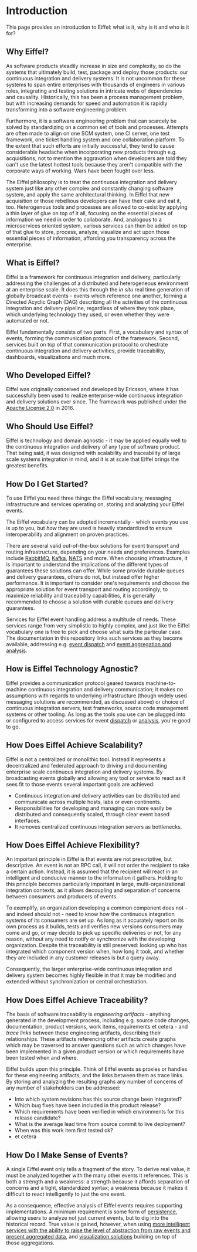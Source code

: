 # Introduction

This page provides an introduction to Eiffel: what is it, why is it and who is it for?

## Why Eiffel?
As software products steadily increase in size and complexity, so do the systems that ultimately build, test, package and deploy those products: our continuous integration and delivery systems. It is not uncommon for these systems to span entire enterprises with thousands of engineers in various roles, integrating and testing solutions in intricate webs of dependencies and causality. Historically, this has been a process management problem, but with increasing demands for speed and automation it is rapidly transforming into a software engineering problem.

Furthermore, it is a software engineering problem that can scarcely be solved by standardizing on a common set of tools and processes. Attempts are often made to align on one SCM system, one CI server, one test framework, one ticket handling system and one collaboration platform. To the extent that such efforts are initially successful, they tend to cause considerable headache when incorporating new products through e.g. acquisitions, not to mention the aggravation when developers are told they can't use the latest hottest tools because they aren't compatible with the corporate ways of working. Wars have been fought over less.

The Eiffel philosophy is to treat the continuous integration and delivery system just like any other complex and constantly changing software system, and apply the same architectural thinking. In Eiffel that new acquisition or those rebellious developers can have their cake and eat it, too. Heterogenous tools and processes are allowed to co-exist by applying a thin layer of glue on top of it all, focusing on the essential pieces of information we need in order to collaborate. And, analogous to a microservices oriented system, various services can then be added on top of that glue to store, process, analyze, visualize and act upon those essential pieces of information, affording you transparency across the enterprise.

## What is Eiffel?
Eiffel is a framework for continuous integration and delivery, particularly addressing the challenges of a distributed and heterogeneous environment at an enterprise scale. It does this through the _in situ_ real time generation of globally broadcast events - events which reference one another, forming a Directed Acyclic Graph (DAG) describing all the activities of the continuous integration and delivery pipeline, regardless of where they took place, which underlying technology they used, or even whether they were automated or not. 

Eiffel fundamentally consists of two parts. First, a vocabulary and syntax of events, forming the communication protocol of the framework. Second, services built on top of that communication protocol to orchestrate continuous integration and delivery activities, provide traceability, dashboards, visualizations and much more.

## Who Developed Eiffel?
Eiffel was originally conceived and developed by Ericsson, where it has successfully been used to realize enterprise-wide continuous integration and delivery solutions ever since. The framework was published under the [Apache License 2.0](../LICENSE) in 2016.

## Who Should Use Eiffel?
Eiffel is technology and domain agnostic - it may be applied equally well to the continuous integration and delivery of any type of software product. That being said, it was designed with scalability and traceability of large scale systems integration in mind, and it is at scale that Eiffel brings the greatest benefits.

## How Do I Get Started?
To use Eiffel you need three things: the Eiffel vocabulary, messaging infrastructure and services operating on, storing and analyzing your Eiffel events.

The Eiffel vocabulary can be adopted incrementally - which events you use is up to you, but _how_ they are used is heavily standardized to ensure interoperability and alignment on proven practices. 

There are several valid out-of-the-box solutions for event transport and routing infrastructure, depending on your needs and preferences. Examples include [RabbitMQ](https://www.rabbitmq.com/), [Kafka](http://kafka.apache.org/), [NATS](http://nats.io/) and more. When choosing infrastructure, it is important to understand the implications of the different types of guarantees these solutions can offer. While some provide durable queues and delivery guarantees, others do not, but instead offer higher performance. It is important to consider one's requirements and choose the appropriate solution for event transport and routing accordingly; to maximize reliability and traceability capabilities, it is generally recommended to choose a solution with durable queues and delivery guarantees.

Services for Eiffel event handling address a multitude of needs. These services range from very simplistic to highly complex, and just like the Eiffel vocabulary one is free to pick and choose what suits the particular case. The documentation in this repository links such services as they become available, addressing e.g. [event dispatch](../implementations/event-dispatch.md) and [event aggregation and analysis](../implementations/event-aggregation-and-analysis.md).

## How is Eiffel Technology Agnostic?
Eiffel provides a communication protocol geared towards machine-to-machine continuous integration and delivery communication; it makes no assumptions with regards to underlying infrastructure (though widely used messaging solutions are recommended, as discussed above) or choice of continuous integration servers, test frameworks, source code management systems or other tooling. As long as the tools you use can be plugged into or configured to access services for event [dispatch](../implementations/event-dispatch.md) or [analysis](../implementations/event-aggregation-and-analysis.md), you're good to go.

## How Does Eiffel Achieve Scalability?
Eiffel is not a centralized or monolithic tool. Instead it represents a decentralized and federated approach to driving and documenting enterprise scale continuous integration and delivery systems. By broadcasting events globally and allowing any tool or service to react as it sees fit to those events several important goals are achieved:
* Continuous integration and delivery activities can be distributed and communicate across multiple hosts, labs or even continents.
* Responsibilities for developing and managing can more easily be distributed and consequently scaled, through clear event based interfaces.
* It removes centralized continuous integration servers as bottlenecks.

## How Does Eiffel Achieve Flexibility?
An important principle in Eiffel is that events are not prescriptive, but descriptive. An event is not an RPC call, it will not order the recipient to take a certain action. Instead, it is assumed that the recipient will react in an intelligent and conducive manner to the information it gathers. Holding to this principle becomes particularly important in large, multi-organizational integration contexts, as it allows decoupling and separation of concerns between consumers and producers of events. 

To exemplify, an organization developing a common component does not - and indeed should not - need to know how the continuous integration systems of its consumers are set up. As long as it accurately report on its own process as it builds, tests and verifies new versions consumers may come and go, or may decide to pick up specific deliveries or not, for any reason, without any need to notify or synchronize with the developing organization. Despite this traceability is still preserved: looking up who has integrated which component version when, how long it took, and whether they are included in any customer releases is but a query away.

Consequently, the larger enterprise-wide continuous integration and delivery system becomes highly flexible in that it may be modified and extended without synchronization or central orchestration.

## How Does Eiffel Achieve Traceability?
The basis of software traceability is _engineering artifacts_ - anything generated in the development process, including e.g. source code changes, documentation, product versions, work items, requirements et cetera - and _trace links_ between these engineering artifacts, describing their relationships. These artifacts referencing other artifacts create graphs which may be traversed to answer questions such as which changes have been implemented in a given product version or which requirements have been tested when and where.

Eiffel builds upon this principle. Think of Eiffel events as proxies or handles for these engineering artifacts, and the links between them as trace links. By storing and analyzing the resulting graphs any number of concerns of any number of stakeholders can be addressed:
* Into which system revisions has this source change been integrated?
* Which bug fixes have been included in this product release?
* Which requirements have been verified in which environments for this release candidate?
* What is the average lead time from source commit to live deployment?
* When was this work item first tested ok?
* et cetera

## How Do I Make Sense of Events?
A single Eiffel event only tells a fragment of the story. To derive real value, it must be analyzed together with the many other events it references. This is both a strength and a weakness: a strength because it affords separation of concerns and a tight, standardized syntax; a weakness because it makes it difficult to react intelligently to just the one event.

As a consequence, effective analysis of Eiffel events requires supporting implementations. A minimum requirement is some form of [persistence](../implementations/event-persistence.md), allowing users to analyze not just current events, but to dig into the historical record. True value is gained, however, when using [more intelligent services with the ability to raise the level of abstraction from raw events and present aggregated data](../implementations/event-aggregation-and-analysis.md), and [visualization solutions](../implementations/visualization.md) building on top of those aggregations.
